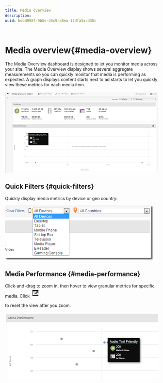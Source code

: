 ```yaml
---
title: Media overview
description: 
uuid: bdbd998f-9b5e-40c9-a8ea-12dfa5acd35c

---
```


# Media overview{#media-overview}

The Media Overview dashboard is designed to let you monitor media across your site. The Media Overview display shows several aggregate measurements so you can quickly monitor that media is performing as expected. A graph displays content starts next to ad starts to let you quickly view these metrics for each media item. 

![](assets/media_overview.png) 

<!--
![](assets/media_overview.png){width="672px"} 
-->

## Quick Filters {#quick-filters}

Quickly display media metrics by device or geo country: 

![](assets/video-overview-report-filters.png)

<!--
![](assets/video-overview-report-filters.png){width="400px"}
-->

## Media Performance {#media-performance}

Click-and-drag to zoom in, then hover to view granular metrics for specific media. Click  ![](assets/video-overview-report-revert.png)

to reset the view after you zoom. 

![](assets/media_overview_zoom.png)

<!--
![](assets/media_overview_zoom.png){width="400px"}
-->
